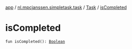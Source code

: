 [app](../../index.md) / [nl.mpcjanssen.simpletask.task](../index.md) / [Task](index.md) / [isCompleted](.)

# isCompleted

`fun isCompleted(): `[`Boolean`](https://kotlinlang.org/api/latest/jvm/stdlib/kotlin/-boolean/index.html)